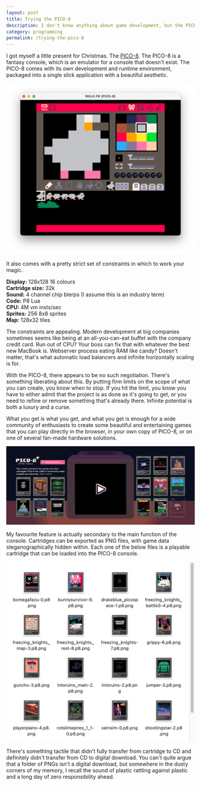 ```yaml
---
layout: post
title: Trying the PICO-8
description: I don't know anything about game development, but the PICO-8 sure is neat.
category: programming
permalink: /trying-the-pico-8
---
```


I got myself a little present for Christmas. The [PICO-8](https://www.lexaloffle.com/pico-8.php). The PICO-8 is a fantasy console, which is an emulator for a console that doesn't exist. The PICO-8 comes with its own development and runtime environment, packaged into a single slick application with a beautiful aesthetic.

<img src="/assets/images/pico/sprites.png" alt="The PICO-8 sprite editor with some sprites for an animation of a pigeon pecking the ground.">

It also comes with a pretty strict set of constraints in which to work your magic.

**Display:** 128x128 16 colours  \
**Cartridge size:** 32k  \
**Sound:** 4 channel chip blerps (I assume this is an industry term)  \
**Code:** P8 Lua  \
**CPU:** 4M vm insts/sec \
**Sprites:** 256 8x8 sprites  \
**Map:** 128x32 tiles

The constraints are appealing. Modern development at big companies sometimes seems like being at an all-you-can-eat buffet with the company credit card. Run out of CPU? Your boss can fix that with whatever the best new MacBook is. Webserver process eating RAM like candy? Doesn't matter, that's what automatic load balancers and infinite horizontally scaling is for.

With the PICO-8, there appears to be no such negotiation. There's something liberating about this. By putting firm limits on the scope of what you can create, you know when to stop. If you hit the limit, you know you have to either admit that the project is as done as it's going to get, or you need to refine or remove something that's already there. Infinite potential is both a luxury and a curse.

What you get is what you get, and what you get is enough for a wide community of enthusiasts to create some beautiful and entertaining games that you can play directly in the browser, in your own copy of PICO-8, or on one of several fan-made hardware solutions.

<a href="https://www.lexaloffle.com/pico-8.php"><img src="/assets/images/pico/games.png" alt="The PICO-8 website with a selection of games to play directly in the browser."></a>

My favourite feature is actually secondary to the main function of the console. Cartridges can be exported as PNG files, with game data steganographically hidden within. Each one of the below files is a playable cartridge that can be loaded into the PICO-8 console.

<img src="/assets/images/pico/carts.png" alt="A folder of PICO-8 cartridges.">

There's something tactile that didn't fully transfer from cartridge to CD and definitely didn't transfer from CD to digital download. You can't quite argue that a folder of PNGs isn't a digital download, but somewhere in the dusty corners of my memory, I recall the sound of plastic rattling against plastic and a long day of zero responsibility ahead.